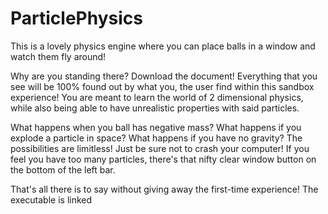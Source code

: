 # ParticlePhysics
This is a lovely physics engine where you can place balls in a window and watch them fly around!

Why are you standing there? Download the document! Everything that you see will be 100% found out by what you, the user find within this sandbox experience! You are meant to learn the world of 2 dimensional physics, while also being able to have unrealistic properties with said particles.

What happens when you ball has negative mass? What happens if you explode a particle in space? What happens if you have no gravity? The possibilities are limitless! Just be sure not to crash your computer! If you feel you have too many particles, there's that nifty clear window button on the bottom of the left bar.

That's all there is to say without giving away the first-time experience! The executable is linked [](here!)
